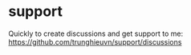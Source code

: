 # support

Quickly to create discussions and get support to me: https://github.com/trunghieuvn/support/discussions
